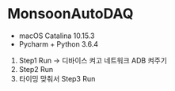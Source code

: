 # MonsoonAutoDAQ

- macOS Catalina 10.15.3
- Pycharm + Python 3.6.4


1. Step1 Run -> 디바이스 켜고 네트워크 ADB 켜주기
2. Step2 Run
3. 타이밍 맞춰서 Step3 Run